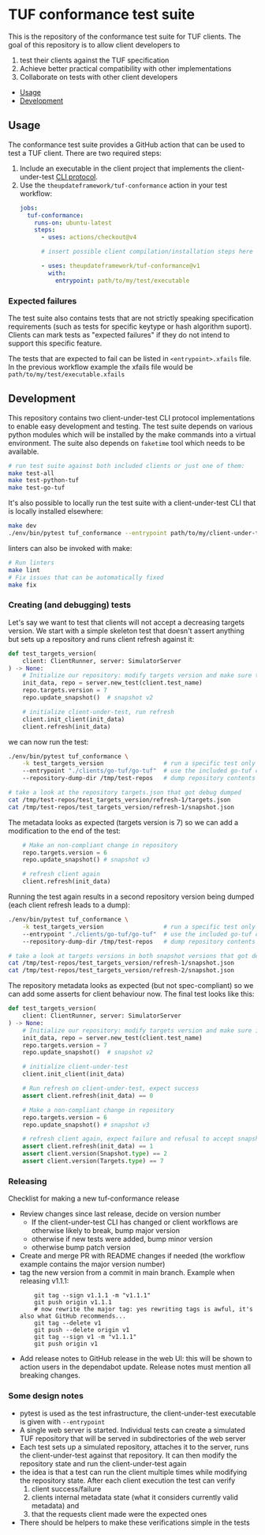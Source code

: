 # TUF conformance test suite

This is the repository of the conformance test suite for TUF clients. The goal of this
repository is to allow client developers to
  1. test their clients against the TUF specification
  2. Achieve better practical compatibility with other implementations
  3. Collaborate on tests with other client developers

- [Usage](#Usage)
- [Development](#Development)


## Usage

The conformance test suite provides a GitHub action that can be used to test a TUF client.
There are two required steps:

1. Include an executable in the client project that implements the client-under-test
   [CLI protocol](CLIENT-CLI.md).
2. Use the `theupdateframework/tuf-conformance` action in your test workflow:
    ```yaml
    jobs:
      tuf-conformance:
        runs-on: ubuntu-latest
        steps:
          - uses: actions/checkout@v4

          # insert possible client compilation/installation steps here

          - uses: theupdateframework/tuf-conformance@v1
            with:
              entrypoint: path/to/my/test/executable
    ```

### Expected failures

The test suite also contains tests that are not strictly speaking specification requirements (such as
tests for specific keytype or hash algorithm suport). Clients can mark tests as "expected failures"
if they do not intend to support this specific feature.

The tests that are expected to fail can be listed in `<entrypoint>.xfails` file. In the previous
workflow example the xfails file would be `path/to/my/test/executable.xfails`

## Development

This repository contains two client-under-test CLI protocol implementations
to enable easy development and testing. The test suite depends on various
python modules which will be installed by the make commands into a virtual environment.
The suite also depends on `faketime` tool which needs to be available.

```bash
# run test suite against both included clients or just one of them:
make test-all
make test-python-tuf
make test-go-tuf
```

It's also possible to locally run the test suite with a client-under-test CLI that is locally installed elsewhere:

```bash
make dev
./env/bin/pytest tuf_conformance --entrypoint path/to/my/client-under-test/cli
```

linters can also be invoked with make:
```bash
# Run linters
make lint
# Fix issues that can be automatically fixed
make fix
```


### Creating (and debugging) tests

Let's say we want to test that clients will not accept a decreasing targets version. We start with a simple skeleton
test that doesn't assert anything but sets up a repository and runs client refresh against it:

```python
def test_targets_version(
    client: ClientRunner, server: SimulatorServer
) -> None:
    # Initialize our repository: modify targets version and make sure the version is included in snapshot
    init_data, repo = server.new_test(client.test_name)
    repo.targets.version = 7
    repo.update_snapshot()  # snapshot v2

    # initialize client-under-test, run refresh
    client.init_client(init_data)
    client.refresh(init_data)
```

we can now run the test:
```bash
./env/bin/pytest tuf_conformance \
    -k test_targets_version                 # run a specific test only
    --entrypoint "./clients/go-tuf/go-tuf"  # use the included go-tuf client as client-under-test
    --repository-dump-dir /tmp/test-repos   # dump repository contents

# take a look at the repository targets.json that got debug dumped
cat /tmp/test-repos/test_targets_version/refresh-1/targets.json
cat /tmp/test-repos/test_targets_version/refresh-1/snapshot.json
```

The metadata looks as expected (targets version is 7) so we can add a modification to the end of the test:

```python
    # Make an non-compliant change in repository
    repo.targets.version = 6
    repo.update_snapshot() # snapshot v3

    # refresh client again
    client.refresh(init_data)
```

Running the test again results in a second repository version being dumped (each client refresh leads to a dump): 
```bash
./env/bin/pytest tuf_conformance \
    -k test_targets_version                 # run a specific test only
    --entrypoint "./clients/go-tuf/go-tuf"  # use the included go-tuf client as client-under-test
    --repository-dump-dir /tmp/test-repos   # dump repository contents

# take a look at targets versions in both snapshot versions that got debug dumped
cat /tmp/test-repos/test_targets_version/refresh-1/snapshot.json
cat /tmp/test-repos/test_targets_version/refresh-2/snapshot.json
```

The repository metadata looks as expected (but not spec-compliant) so we can add some asserts for client behaviour now.
The final test looks like this:

```python
def test_targets_version(
    client: ClientRunner, server: SimulatorServer
) -> None:
    # Initialize our repository: modify targets version and make sure it's included in snapshot
    init_data, repo = server.new_test(client.test_name)
    repo.targets.version = 7
    repo.update_snapshot()  # snapshot v2

    # initialize client-under-test
    client.init_client(init_data)

    # Run refresh on client-under-test, expect success
    assert client.refresh(init_data) == 0

    # Make a non-compliant change in repository
    repo.targets.version = 6
    repo.update_snapshot() # snapshot v3

    # refresh client again, expect failure and refusal to accept snapshot and targets
    assert client.refresh(init_data) == 1
    assert client.version(Snapshot.type) == 2
    assert client.version(Targets.type) == 7
```

### Releasing

Checklist for making a new tuf-conformance release
* Review changes since last release, decide on version number
  * If the client-under-test CLI has changed or client workflows are otherwise likely to break, bump major version
  * otherwise if new tests were added, bump minor version
  * otherwise bump patch version
* Create and merge PR with README changes if needed (the workflow example contains the major version number)
* tag the new version from a commit in main branch. Example when releasing v1.1.1:
  ```
      git tag --sign v1.1.1 -m "v1.1.1"
      git push origin v1.1.1
      # now rewrite the major tag: yes rewriting tags is awful, it's also what GitHub recommends...
      git tag --delete v1
      git push --delete origin v1
      git tag --sign v1 -m "v1.1.1"
      git push origin v1
  ```
* Add release notes to GitHub release in the web UI: this will be shown to action users in the dependabot update.
  Release notes must mention all breaking changes.

### Some design notes

* pytest is used as the test infrastructure, the client-under-test executable is given with `--entrypoint`
* A single web server is started. Individual tests can create a simulated TUF repository that will be served in 
  subdirectories of the web server 
* Each test sets up a simulated repository, attaches it to the server, runs the client-under-test
  against that repository. It can then modify the repository state and run the client-under-test again
* the idea is that a test can run the client multiple times while modifying the repository state. After each client
  execution the test can verify 
  1. client success/failure
  2. clients internal  metadata state (what it considers currently valid metadata) and
  3. that the requests client made were the expected ones
* There should be helpers to make these verifications simple in the tests

